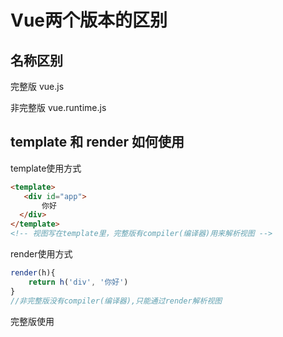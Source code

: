 # Vue两个版本的区别

## 名称区别
完整版 vue.js

非完整版 vue.runtime.js
 ## template 和 render 如何使用
 template使用方式
 ```html
 <template>
    <div id="app">      
        你好
   </div> 
</template>
<!-- 视图写在template里，完整版有compiler(编译器)用来解析视图 -->
 ```


render使用方式
```js
render(h){ 
    return h('div', '你好')
}
//非完整版没有compiler(编译器),只能通过render解析视图
```
 完整版使用